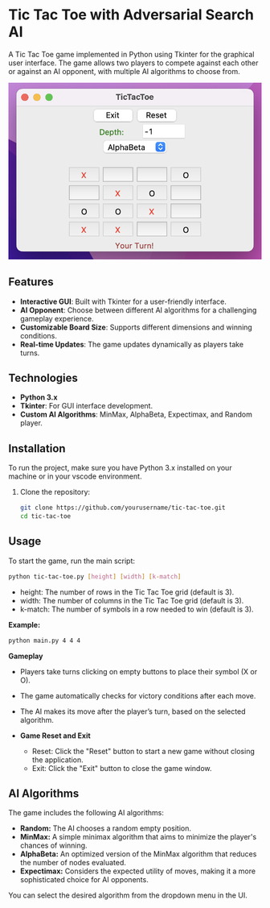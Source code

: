 # Tic Tac Toe with Adversarial Search AI 

A Tic Tac Toe game implemented in Python using Tkinter for the graphical user interface. The game allows two players to compete against each other or against an AI opponent, with multiple AI algorithms to choose from.

![App Screenshot](https://github.com/thomaslui003/Tic_Tac_Toe_Adversarial_Search_AI/blob/main/interface.png)

## Features

- **Interactive GUI**: Built with Tkinter for a user-friendly interface.
- **AI Opponent**: Choose between different AI algorithms for a challenging gameplay experience.
- **Customizable Board Size**: Supports different dimensions and winning conditions.
- **Real-time Updates**: The game updates dynamically as players take turns.

## Technologies

- **Python 3.x**
- **Tkinter**: For GUI interface development.
- **Custom AI Algorithms**: MinMax, AlphaBeta, Expectimax, and Random player.

## Installation

To run the project, make sure you have Python 3.x installed on your machine or in your vscode environment.

1. Clone the repository:
   ```bash
   git clone https://github.com/yourusername/tic-tac-toe.git
   cd tic-tac-toe


## Usage

To start the game, run the main script:

   ```bash
   python tic-tac-toe.py [height] [width] [k-match]
   ```
   - height: The number of rows in the Tic Tac Toe grid (default is 3).
   - width: The number of columns in the Tic Tac Toe grid (default is 3).
   - k-match: The number of symbols in a row needed to win (default is 3).

   **Example:**

   ``` bash
   python main.py 4 4 4
   ```

   **Gameplay**

   - Players take turns clicking on empty buttons to place their symbol (X or O).  
   - The game automatically checks for victory conditions after each move.  
   - The AI makes its move after the player’s turn, based on the selected algorithm.

   - **Game Reset and Exit**
     - Reset: Click the "Reset" button to start a new game without closing the application.
     - Exit: Click the "Exit" button to close the game window.

## AI Algorithms

   The game includes the following AI algorithms:

   - **Random:** The AI chooses a random empty position.  
   - **MinMax:** A simple minimax algorithm that aims to minimize the player's chances of winning.  
   - **AlphaBeta:** An optimized version of the MinMax algorithm that reduces the number of nodes evaluated.  
   - **Expectimax:** Considers the expected utility of moves, making it a more sophisticated choice for AI opponents.

   You can select the desired algorithm from the dropdown menu in the UI.

